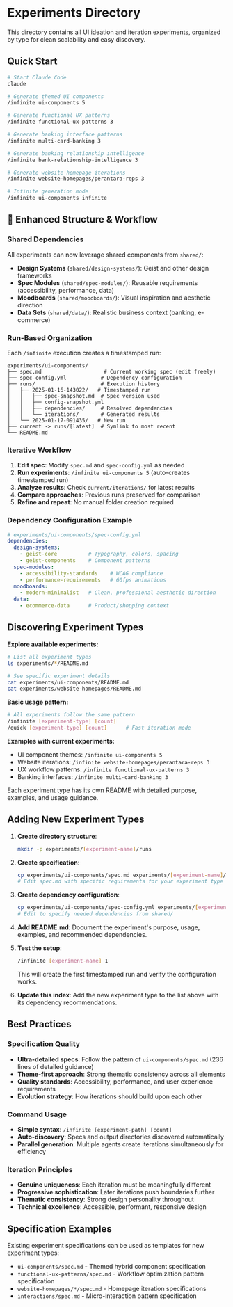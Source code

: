 # Experiments Directory

This directory contains all UI ideation and iteration experiments, organized by type for clean scalability and easy discovery.

## Quick Start

```bash
# Start Claude Code
claude

# Generate themed UI components
/infinite ui-components 5

# Generate functional UX patterns
/infinite functional-ux-patterns 3

# Generate banking interface patterns
/infinite multi-card-banking 3

# Generate banking relationship intelligence
/infinite bank-relationship-intelligence 3

# Generate website homepage iterations
/infinite website-homepages/perantara-reps 3

# Infinite generation mode
/infinite ui-components infinite
```

## 🚀 Enhanced Structure & Workflow

### **Shared Dependencies**
All experiments can now leverage shared components from `shared/`:
- **Design Systems** (`shared/design-systems/`): Geist and other design frameworks
- **Spec Modules** (`shared/spec-modules/`): Reusable requirements (accessibility, performance, data)
- **Moodboards** (`shared/moodboards/`): Visual inspiration and aesthetic direction
- **Data Sets** (`shared/data/`): Realistic business context (banking, e-commerce)

### **Run-Based Organization**
Each `/infinite` execution creates a timestamped run:
```
experiments/ui-components/
├── spec.md                    # Current working spec (edit freely)
├── spec-config.yml           # Dependency configuration
├── runs/                     # Execution history
│   ├── 2025-01-16-143022/   # Timestamped run
│   │   ├── spec-snapshot.md  # Spec version used
│   │   ├── config-snapshot.yml
│   │   ├── dependencies/     # Resolved dependencies
│   │   └── iterations/       # Generated results
│   └── 2025-01-17-091435/   # New run
├── current -> runs/[latest]  # Symlink to most recent
└── README.md
```

### **Iterative Workflow**
1. **Edit spec**: Modify `spec.md` and `spec-config.yml` as needed
2. **Run experiments**: `/infinite ui-components 5` (auto-creates timestamped run)
3. **Analyze results**: Check `current/iterations/` for latest results
4. **Compare approaches**: Previous runs preserved for comparison
5. **Refine and repeat**: No manual folder creation required

### **Dependency Configuration Example**
```yaml
# experiments/ui-components/spec-config.yml
dependencies:
  design-systems:
    - geist-core          # Typography, colors, spacing
    - geist-components    # Component patterns
  spec-modules:
    - accessibility-standards    # WCAG compliance
    - performance-requirements   # 60fps animations
  moodboards:
    - modern-minimalist   # Clean, professional aesthetic direction
  data:
    - ecommerce-data      # Product/shopping context
```

## Discovering Experiment Types

**Explore available experiments:**
```bash
# List all experiment types
ls experiments/*/README.md

# See specific experiment details
cat experiments/ui-components/README.md
cat experiments/website-homepages/README.md
```

**Basic usage pattern:**
```bash
# All experiments follow the same pattern
/infinite [experiment-type] [count]
/quick [experiment-type] [count]      # Fast iteration mode
```

**Examples with current experiments:**
- UI component themes: `/infinite ui-components 5`
- Website iterations: `/infinite website-homepages/perantara-reps 3`
- UX workflow patterns: `/infinite functional-ux-patterns 3`
- Banking interfaces: `/infinite multi-card-banking 3`

Each experiment type has its own README with detailed purpose, examples, and usage guidance.

## Adding New Experiment Types

1. **Create directory structure**:
   ```bash
   mkdir -p experiments/[experiment-name]/runs
   ```

2. **Create specification**:
   ```bash
   cp experiments/ui-components/spec.md experiments/[experiment-name]/spec.md
   # Edit spec.md with specific requirements for your experiment type
   ```

3. **Create dependency configuration**:
   ```bash
   cp experiments/ui-components/spec-config.yml experiments/[experiment-name]/spec-config.yml
   # Edit to specify needed dependencies from shared/
   ```

4. **Add README.md**:
   Document the experiment's purpose, usage, examples, and recommended dependencies.

5. **Test the setup**:
   ```bash
   /infinite [experiment-name] 1
   ```
   This will create the first timestamped run and verify the configuration works.

6. **Update this index**:
   Add the new experiment type to the list above with its dependency recommendations.

## Best Practices

### Specification Quality
- **Ultra-detailed specs**: Follow the pattern of `ui-components/spec.md` (236 lines of detailed guidance)
- **Theme-first approach**: Strong thematic consistency across all elements
- **Quality standards**: Accessibility, performance, and user experience requirements
- **Evolution strategy**: How iterations should build upon each other

### Command Usage
- **Simple syntax**: `/infinite [experiment-path] [count]`
- **Auto-discovery**: Specs and output directories discovered automatically
- **Parallel generation**: Multiple agents create iterations simultaneously for efficiency

### Iteration Principles
- **Genuine uniqueness**: Each iteration must be meaningfully different
- **Progressive sophistication**: Later iterations push boundaries further
- **Thematic consistency**: Strong design personality throughout
- **Technical excellence**: Accessible, performant, responsive design


## Specification Examples

Existing experiment specifications can be used as templates for new experiment types:
- `ui-components/spec.md` - Themed hybrid component specification
- `functional-ux-patterns/spec.md` - Workflow optimization pattern specification  
- `website-homepages/*/spec.md` - Homepage iteration specifications
- `interactions/spec.md` - Micro-interaction pattern specification